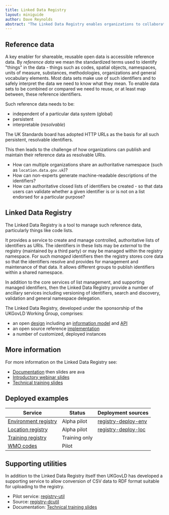 ```yaml
---
title: Linked Data Registry
layout: miniguide
author: Dave Reynolds
abstract: "The Linked Data Registry enables organizations to collaboratively publishing and maintain reference data, such as a code lists, as persistent resolvable URIs. This guide introduces the notion of the registry and provides links to documentation and running examples."
---
```


## Reference data

A key enabler for shareable, reusable open data is accessible reference data. By *reference data* we mean the standardized terms used to identify "things" in the data - things such as codes, spatial objects, namespaces, units of measure, substances, methodologies, organizations and general vocabulary elements. Most data sets make use of such identifiers and to safely interpret the data we need to know what they mean. To enable data sets to be combined or compared we need to reuse, or at least map between, these reference identifiers.

Such reference data needs to be:

   * independent of a particular data system (global)
   * persistent
   * interpretable (*resolvable*)

The UK Standards board has adopted HTTP URLs as the basis for all such persistent, resolvable identifiers.

This then leads to the challenge of how organizations can publish and maintain their reference data as resolvable URIs. 

   * How can multiple organizations share an authoritative namespace (such as `location.data.gov.uk`)? 
   * How can non-experts generate machine-readable descriptions of the identifiers? 
   * How can authoritative closed lists of identifiers be created - so that data users can validate whether a given identifier is or is not on a list endorsed for a particular purpose?

## Linked Data Registry

The Linked Data Registry is a tool to manage such reference data, particularly things like code lists. 

It provides a service to create and manage controlled, authoritative lists of identifiers as URIs. The identifiers in these lists may be *external* to the registry (maintained by a third party) or may be managed within the registry namespace. For such *managed* identifiers then the registry stores core data so that the identifiers resolve and provides for management and maintenance of that data. It allows different groups to publish identifiers within a shared namespace.

In addition to the core services of list management, and supporting managed identifiers, then the Linked Data Registry provide a number of ancillary services including versioning of identifiers, search and discovery, validation and general namespace delegation.

The Linked Data Registry, developed under the sponsorship of the UKGovLD Working Group, comprises:

   * an open [design](https://github.com/UKGovLD/ukl-registry-poc/wiki) including an [information model](http://www.epimorphics.com/public/vocabulary/Registry.html) and [API](https://github.com/UKGovLD/ukl-registry-poc/wiki/Api)
   * an open source reference [implementation](https://github.com/UKGovLD/registry-core)
   * a number of customized, deployed instances

## More information

For more information on the Linked Data Registry see:

   * [Documentation](https://github.com/UKGovLD/ukl-registry-poc/wiki) then slides are ava
   * [Introductory webinar slides](http://www.slideshare.net/der42/registry-webinar)
   * [Technical training slides](http://www.slideshare.net/der42/registry-technical-training)

## Deployed examples

Service | Status | Deployment sources
---|---|---
[Environment registry](http://environment.data.gov.uk/registry/) | Alpha pilot | [registry-deploy-env](Source)
[Location registry](http://location.data.gov.uk/registry/) | Alpha pilot | [registry-deploy-loc](Source)
[Training registry](http://registry-training.epimorphics.net/registry) | Training only | 
[WMO codes](http://codes.wmo.int/) | Pilot |

## Supporting utilities

In addition to the Linked Data Registry itself then UKGovLD has developed a supporting service to allow conversion of CSV data to RDF format suitable for uploading to the registry.

   * Pilot service:  [registry-util](http://environment.data.gov.uk/registry-util/)
   * Source: [registry-dcutil](https://github.com/UKGovLD/registry-dcutil)
   * Documentation: [Technical training slides](http://www.slideshare.net/der42/registry-technical-training)
